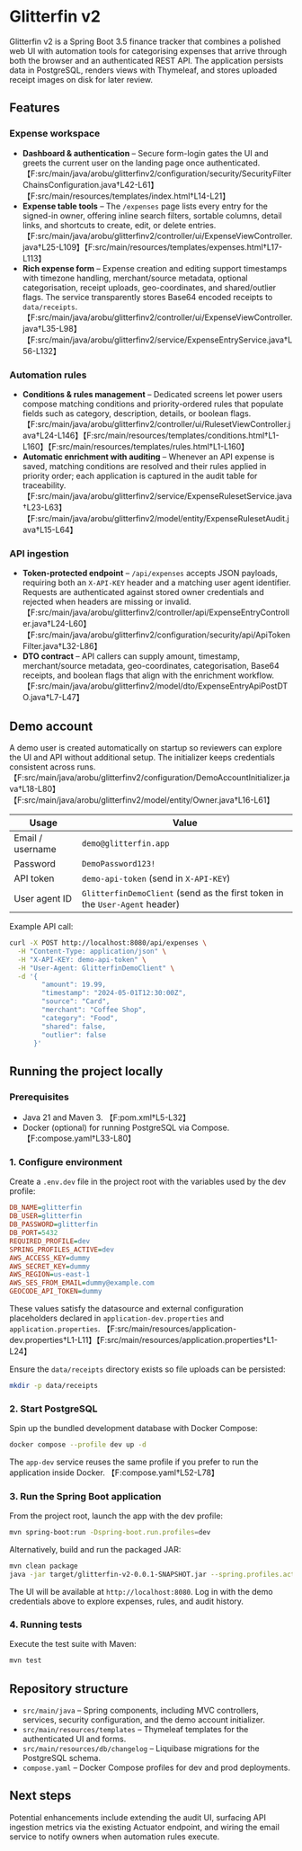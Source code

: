 # Glitterfin v2

Glitterfin v2 is a Spring Boot 3.5 finance tracker that combines a polished web UI with automation tools for categorising expenses that arrive through both the browser and an authenticated REST API. The application persists data in PostgreSQL, renders views with Thymeleaf, and stores uploaded receipt images on disk for later review.

## Features

### Expense workspace
* **Dashboard & authentication** – Secure form-login gates the UI and greets the current user on the landing page once authenticated. 【F:src/main/java/arobu/glitterfinv2/configuration/security/SecurityFilterChainsConfiguration.java†L42-L61】【F:src/main/resources/templates/index.html†L14-L21】
* **Expense table tools** – The `/expenses` page lists every entry for the signed-in owner, offering inline search filters, sortable columns, detail links, and shortcuts to create, edit, or delete entries. 【F:src/main/java/arobu/glitterfinv2/controller/ui/ExpenseViewController.java†L25-L109】【F:src/main/resources/templates/expenses.html†L17-L113】
* **Rich expense form** – Expense creation and editing support timestamps with timezone handling, merchant/source metadata, optional categorisation, receipt uploads, geo-coordinates, and shared/outlier flags. The service transparently stores Base64 encoded receipts to `data/receipts`. 【F:src/main/java/arobu/glitterfinv2/controller/ui/ExpenseViewController.java†L35-L98】【F:src/main/java/arobu/glitterfinv2/service/ExpenseEntryService.java†L56-L132】

### Automation rules
* **Conditions & rules management** – Dedicated screens let power users compose matching conditions and priority-ordered rules that populate fields such as category, description, details, or boolean flags. 【F:src/main/java/arobu/glitterfinv2/controller/ui/RulesetViewController.java†L24-L146】【F:src/main/resources/templates/conditions.html†L1-L160】【F:src/main/resources/templates/rules.html†L1-L160】
* **Automatic enrichment with auditing** – Whenever an API expense is saved, matching conditions are resolved and their rules applied in priority order; each application is captured in the audit table for traceability. 【F:src/main/java/arobu/glitterfinv2/service/ExpenseRulesetService.java†L23-L63】【F:src/main/java/arobu/glitterfinv2/model/entity/ExpenseRulesetAudit.java†L15-L64】

### API ingestion
* **Token-protected endpoint** – `/api/expenses` accepts JSON payloads, requiring both an `X-API-KEY` header and a matching user agent identifier. Requests are authenticated against stored owner credentials and rejected when headers are missing or invalid. 【F:src/main/java/arobu/glitterfinv2/controller/api/ExpenseEntryController.java†L24-L60】【F:src/main/java/arobu/glitterfinv2/configuration/security/api/ApiTokenFilter.java†L32-L86】
* **DTO contract** – API callers can supply amount, timestamp, merchant/source metadata, geo-coordinates, categorisation, Base64 receipts, and boolean flags that align with the enrichment workflow. 【F:src/main/java/arobu/glitterfinv2/model/dto/ExpenseEntryApiPostDTO.java†L7-L47】

## Demo account
A demo user is created automatically on startup so reviewers can explore the UI and API without additional setup. The initializer keeps credentials consistent across runs. 【F:src/main/java/arobu/glitterfinv2/configuration/DemoAccountInitializer.java†L18-L80】【F:src/main/java/arobu/glitterfinv2/model/entity/Owner.java†L16-L61】

| Usage | Value |
| --- | --- |
| Email / username | `demo@glitterfin.app` |
| Password | `DemoPassword123!` |
| API token | `demo-api-token` (send in `X-API-KEY`) |
| User agent ID | `GlitterfinDemoClient` (send as the first token in the `User-Agent` header) |

Example API call:

```bash
curl -X POST http://localhost:8080/api/expenses \
  -H "Content-Type: application/json" \
  -H "X-API-KEY: demo-api-token" \
  -H "User-Agent: GlitterfinDemoClient" \
  -d '{
        "amount": 19.99,
        "timestamp": "2024-05-01T12:30:00Z",
        "source": "Card",
        "merchant": "Coffee Shop",
        "category": "Food",
        "shared": false,
        "outlier": false
      }'
```

## Running the project locally

### Prerequisites
* Java 21 and Maven 3. 【F:pom.xml†L5-L32】
* Docker (optional) for running PostgreSQL via Compose. 【F:compose.yaml†L33-L80】

### 1. Configure environment
Create a `.env.dev` file in the project root with the variables used by the dev profile:

```ini
DB_NAME=glitterfin
DB_USER=glitterfin
DB_PASSWORD=glitterfin
DB_PORT=5432
REQUIRED_PROFILE=dev
SPRING_PROFILES_ACTIVE=dev
AWS_ACCESS_KEY=dummy
AWS_SECRET_KEY=dummy
AWS_REGION=us-east-1
AWS_SES_FROM_EMAIL=dummy@example.com
GEOCODE_API_TOKEN=dummy
```

These values satisfy the datasource and external configuration placeholders declared in `application-dev.properties` and `application.properties`. 【F:src/main/resources/application-dev.properties†L1-L11】【F:src/main/resources/application.properties†L1-L24】

Ensure the `data/receipts` directory exists so file uploads can be persisted:

```bash
mkdir -p data/receipts
```

### 2. Start PostgreSQL
Spin up the bundled development database with Docker Compose:

```bash
docker compose --profile dev up -d
```

The `app-dev` service reuses the same profile if you prefer to run the application inside Docker. 【F:compose.yaml†L52-L78】

### 3. Run the Spring Boot application
From the project root, launch the app with the dev profile:

```bash
mvn spring-boot:run -Dspring-boot.run.profiles=dev
```

Alternatively, build and run the packaged JAR:

```bash
mvn clean package
java -jar target/glitterfin-v2-0.0.1-SNAPSHOT.jar --spring.profiles.active=dev
```

The UI will be available at `http://localhost:8080`. Log in with the demo credentials above to explore expenses, rules, and audit history.

### 4. Running tests
Execute the test suite with Maven:

```bash
mvn test
```

## Repository structure
* `src/main/java` – Spring components, including MVC controllers, services, security configuration, and the demo account initializer.
* `src/main/resources/templates` – Thymeleaf templates for the authenticated UI and forms.
* `src/main/resources/db/changelog` – Liquibase migrations for the PostgreSQL schema.
* `compose.yaml` – Docker Compose profiles for dev and prod deployments.

## Next steps
Potential enhancements include extending the audit UI, surfacing API ingestion metrics via the existing Actuator endpoint, and wiring the email service to notify owners when automation rules execute.
